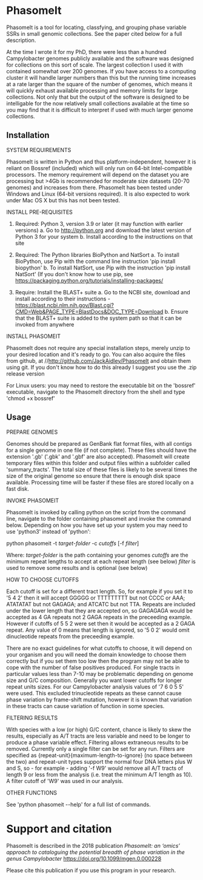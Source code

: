 # PhasomeIt
PhasomeIt is a tool for locating, classfying, and grouping phase variable SSRs in small genomic collections. See the paper cited below for a full description.

At the time I wrote it for my PhD, there were less than a hundred Campylobacter genomes publicly available and the software was designed for collections on this sort of scale. The largest collection I used it with contained somewhat over 200 genomes. If you have access to a computing cluster it will handle larger numbers than this but the running time increases at a rate larger than the square of the number of genomes, which means it will quickly exhaust available processing and memory limits for large collections. Not only that but the output of the software is designed to be intelligable for the now relatively small collections available at the time so you may find that it is difficult to interpret if used with much larger genome collections.

Installation
------------

SYSTEM REQUIREMENTS

PhasomeIt is written in Python and thus platform-independent, however it is reliant on Bossref (included) which will only run on 64-bit Intel-compatible processors. The memory requirement will depend on the dataset you are processing but >4Gb is recommended for moderate size datasets (20-70 genomes) and increases from there. PhasomeIt has been tested under Windows and Linux (64-bit versions required). It is also expected to work under Mac OS X but this has not been tested.

INSTALL PRE-REQUISITES

1. Required: Python 3, version 3.9 or later (it may function with earlier versions)
	a. Go to http://python.org and download the latest version of Python 3 for your system
	b. Install according to the instructions on that site

2. Required: The Python libraries BioPython and NatSort
	a. To install BioPython, use Pip with the command line instruction 'pip install biopython'
	b. To install NatSort, use Pip with the instruction 'pip install NatSort'
	(If you don't know how to use pip, see https://packaging.python.org/tutorials/installing-packages/

3. Require: Install the BLAST+ suite
	a. Go to the NCBI site, download and install according to their instructions - https://blast.ncbi.nlm.nih.gov/Blast.cgi?CMD=Web&PAGE_TYPE=BlastDocs&DOC_TYPE=Download
	b. Ensure that the BLAST+ suite is added to the system path so that it can be invoked from anywhere

INSTALL PHASOMEIT

PhasomeIt does not require any special installation steps, merely unzip to your desired location and it's ready to go. You can also acquire the files from github, at //http://github.com/JackAidley/PhasomeIt and obtain them using git. If you don't know how to do this already I suggest you use the .zip release version

For Linux users: you may need to restore the executable bit on the 'bossref' executable, navigate to the PhasomeIt directory from the shell and type 'chmod +x bossref'

Usage
-----

PREPARE GENOMES

Genomes should be prepared as GenBank flat format files, with all contigs for a single genome in one file (if not complete). These files should have the extension '.gb' ('.gbk' and '.gbf' are also accepted). PhasomeIt will create temporary files within this folder and output files within a subfolder called 'summary_tracts'. The total size of these files is likely to be several times the size of the original genome so ensure that there is enough disk space available. Processing time will be faster if these files are stored locally on a fast disk.

INVOKE PHASOMEIT

PhasomeIt is invoked by calling python on the script from the command line, navigate to the folder containing phasomeit and invoke the command below. Depending on how you have set up your system you may need to use 'python3' instead of 'python':

python phasomeit -t *target-folder* -c *cutoffs* [-f *filter*]

Where: *target-folder* is the path containing your genomes
       *cutoffs* are the minimum repeat lengths to accept at each repeat length (see below)
       *filter* is used to remove some results and is optional (see below)

HOW TO CHOOSE CUTOFFS

Each cutoff is set for a different tract length. So, for example if you set it to '5 4 2' then it will accept GGGGG or TTTTTTTTT but not CCCC or AAA; ATATATAT but not GAGAGA; and ATCATC but not TTA. Repeats are included under the lower length that they are accepted on, so GAGAGAGA would be accepted as 4 GA repeats not 2 GAGA repeats in the preceeding example. However if cutoffs of 5 5 2 were set then it would be accepted as a 2 GAGA repeat. Any value of 0 means that length is ignored, so '5 0 2' would omit dinucleotide repeats from the preceeding example.

There are no exact guidelines for what cutoffs to choose, it will depend on your organism and you will need the domain knowledge to choose them correctly but if you set them too low then the program may not be able to cope with the number of false positives produced. For single tracts in particular values less than 7-10 may be problematic depending on genome size and G/C composition. Generally you want lower cutoffs for longer repeat units sizes. For our Campylobacter analysis values of '7 6 0 5 5' were used. This excluded trinucleotide repeats as these cannot cause phase variation by frame-shift mutation, however it is known that variation in these tracts can cause variation of function in some species.

FILTERING RESULTS

With species with a low (or high) G/C content, chance is likely to skew the results, especially as A/T tracts are less variable and need to be longer to produce a phase variable effect. Filtering allows extraneous results to be removed. Currently only a single filter can be set for any run. Filters are specified as {repeat-unit}{maximum-length-to-ignore} (no space between the two) and repeat-unit types support the normal four DNA letters plus W and S, so - for example - adding '-f W9' would remove all A/T tracts of length 9 or less from the analysis (i.e. treat the minimum A/T length as 10). A filter cutoff of 'W9' was used in our analysis.

OTHER FUNCTIONS

See 'python phasomeit --help' for a full list of commands.

# Support and citation

PhasomeIt is described in the 2018 publication _PhasomeIt: an ‘omics’ approach to cataloguing the potential breadth of phase variation in the genus Campylobacter_  https://doi.org/10.1099/mgen.0.000228

Please cite this publication if you use this program in your research.
